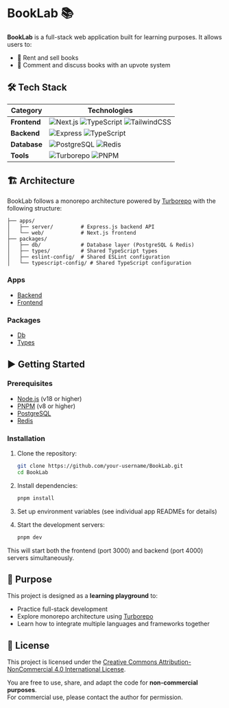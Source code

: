 # BookLab 📚

**BookLab** is a full-stack web application built for learning purposes. It allows users to:

- 📖 Rent and sell books
- 💬 Comment and discuss books with an upvote system

## 🛠️ Tech Stack

| Category | Technologies |
|---------|--------------|
| **Frontend** | ![Next.js](https://img.shields.io/badge/Next.js-000000?style=for-the-badge&logo=next.js&logoColor=white) ![TypeScript](https://img.shields.io/badge/TypeScript-3178C6?style=for-the-badge&logo=typescript&logoColor=white) ![TailwindCSS](https://img.shields.io/badge/TailwindCSS-38B2AC?style=for-the-badge&logo=tailwind-css&logoColor=white) |
| **Backend** | ![Express](https://img.shields.io/badge/Express-000000?style=for-the-badge&logo=express&logoColor=white) ![TypeScript](https://img.shields.io/badge/TypeScript-3178C6?style=for-the-badge&logo=typescript&logoColor=white) |
| **Database** | ![PostgreSQL](https://img.shields.io/badge/PostgreSQL-316192?style=for-the-badge&logo=postgresql&logoColor=white) ![Redis](https://img.shields.io/badge/Redis-DC382D?style=for-the-badge&logo=redis&logoColor=white) |
| **Tools** | ![Turborepo](https://img.shields.io/badge/Turborepo-000000?style=for-the-badge&logo=turborepo&logoColor=white) ![PNPM](https://img.shields.io/badge/PNPM-F69220?style=for-the-badge&logo=pnpm&logoColor=white) |

## 🏗️ Architecture

BookLab follows a monorepo architecture powered by [Turborepo](https://turbo.build/repo) with the following structure:

```
├── apps/
│   ├── server/         # Express.js backend API
│   └── web/            # Next.js frontend
├── packages/
│   ├── db/             # Database layer (PostgreSQL & Redis)
│   ├── types/          # Shared TypeScript types
│   ├── eslint-config/  # Shared ESLint configuration
│   └── typescript-config/ # Shared TypeScript configuration
```

### Apps

- [Backend](./apps/server/)
- [Frontend](./apps/web)

### Packages

- [Db](./packages/db)
- [Types](./packages/types)

## ▶️ Getting Started

### Prerequisites

- [Node.js](https://nodejs.org/) (v18 or higher)
- [PNPM](https://pnpm.io/) (v8 or higher)
- [PostgreSQL](https://www.postgresql.org/)
- [Redis](https://redis.io/)

### Installation

1. Clone the repository:
   ```bash
   git clone https://github.com/your-username/BookLab.git
   cd BookLab
   ```

2. Install dependencies:
   ```bash
   pnpm install
   ```

3. Set up environment variables (see individual app READMEs for details)

4. Start the development servers:
   ```bash
   pnpm dev
   ```

This will start both the frontend (port 3000) and backend (port 4000) servers simultaneously.

## 🚀 Purpose

This project is designed as a **learning playground** to:

- Practice full-stack development
- Explore monorepo architecture using [Turborepo](https://turbo.build/)
- Learn how to integrate multiple languages and frameworks together

## 📜 License

This project is licensed under the [Creative Commons Attribution-NonCommercial 4.0 International License](https://creativecommons.org/licenses/by-nc/4.0/).

You are free to use, share, and adapt the code for **non-commercial purposes**.  
For commercial use, please contact the author for permission.
